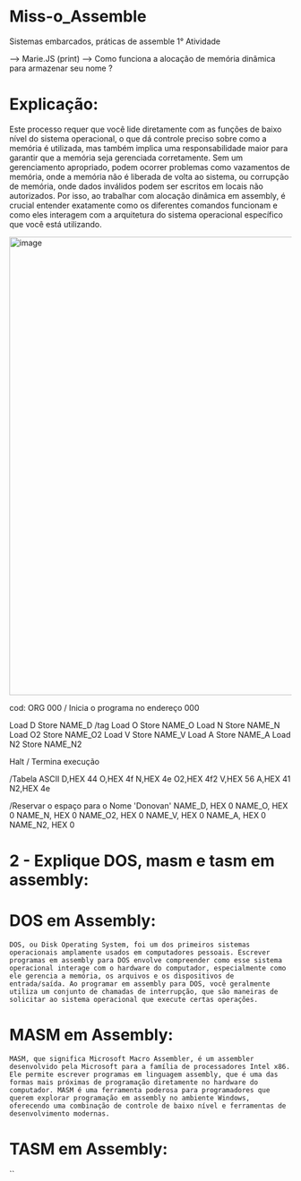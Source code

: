 # Miss-o_Assemble
Sistemas embarcados, práticas de assemble
1° Atividade

--> Marie.JS (print)
--> Como funciona a alocação de memória dinâmica para armazenar seu nome ?

# Explicação: 
Este processo requer que você lide diretamente com as funções de baixo nível do sistema operacional, o que dá controle preciso sobre como a memória é utilizada, mas também implica uma responsabilidade maior para garantir que a memória seja gerenciada corretamente. Sem um gerenciamento apropriado, podem ocorrer problemas como vazamentos de memória, onde a memória não é liberada de volta ao sistema, ou corrupção de memória, onde dados inválidos podem ser escritos em locais não autorizados. Por isso, ao trabalhar com alocação dinâmica em assembly, é crucial entender exatamente como os diferentes comandos funcionam e como eles interagem com a arquitetura do sistema operacional específico que você está utilizando.

<img width="819" alt="image" src="https://github.com/PlayerDoni/Missao_Assembly/assets/125417940/3898df81-d284-4f7e-81a4-ab4ef061966e">

cod:
ORG 000 / Inicia o programa no endereço 000

Load D
Store NAME_D /tag
Load O
Store NAME_O
Load N
Store NAME_N
Load O2
Store NAME_O2
Load V
Store NAME_V
Load A
Store NAME_A
Load N2
Store NAME_N2

Halt / Termina execução

/Tabela ASCII
D,HEX 44
O,HEX 4f
N,HEX 4e
O2,HEX 4f2
V,HEX 56
A,HEX 41
N2,HEX 4e

/Reservar o espaço para o Nome 'Donovan'
NAME_D, HEX 0
NAME_O, HEX 0
NAME_N, HEX 0
NAME_O2, HEX 0
NAME_V, HEX 0
NAME_A, HEX 0
NAME_N2, HEX 0


# 2 - Explique DOS, masm e tasm em assembly:

# DOS em Assembly: 

`DOS, ou Disk Operating System, foi um dos primeiros sistemas operacionais amplamente usados em computadores pessoais. Escrever programas em assembly para DOS envolve compreender como esse sistema operacional interage com o hardware do computador, especialmente como ele gerencia a memória, os arquivos e os dispositivos de entrada/saída. Ao programar em assembly para DOS, você geralmente utiliza um conjunto de chamadas de interrupção, que são maneiras de solicitar ao sistema operacional que execute certas operações.` 

# MASM em Assembly:
`MASM, que significa Microsoft Macro Assembler, é um assembler desenvolvido pela Microsoft para a família de processadores Intel x86. Ele permite escrever programas em linguagem assembly, que é uma das formas mais próximas de programação diretamente no hardware do computador. MASM é uma ferramenta poderosa para programadores que querem explorar programação em assembly no ambiente Windows, oferecendo uma combinação de controle de baixo nível e ferramentas de desenvolvimento modernas.`

# TASM em Assembly:
``

